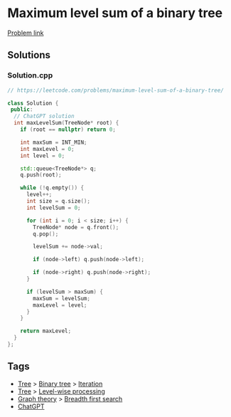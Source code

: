 # Maximum level sum of a binary tree

[Problem link](https://leetcode.com/problems/maximum-level-sum-of-a-binary-tree/)

## Solutions


### Solution.cpp
```cpp
// https://leetcode.com/problems/maximum-level-sum-of-a-binary-tree/

class Solution {
 public:
  // ChatGPT solution
  int maxLevelSum(TreeNode* root) {
    if (root == nullptr) return 0;

    int maxSum = INT_MIN;
    int maxLevel = 0;
    int level = 0;

    std::queue<TreeNode*> q;
    q.push(root);

    while (!q.empty()) {
      level++;
      int size = q.size();
      int levelSum = 0;

      for (int i = 0; i < size; i++) {
        TreeNode* node = q.front();
        q.pop();

        levelSum += node->val;

        if (node->left) q.push(node->left);

        if (node->right) q.push(node->right);
      }

      if (levelSum > maxSum) {
        maxSum = levelSum;
        maxLevel = level;
      }
    }

    return maxLevel;
  }
};
```
## Tags

* [Tree](/README.md#Tree) > [Binary tree](/README.md#Tree-Binary_tree) > [Iteration](/README.md#Tree-Binary_tree-Iteration)
* [Tree](/README.md#Tree) > [Level-wise processing](/README.md#Tree-Level_wise_processing)
* [Graph theory](/README.md#Graph_theory) > [Breadth first search](/README.md#Graph_theory-Breadth_first_search)
* [ChatGPT](/README.md#ChatGPT)

